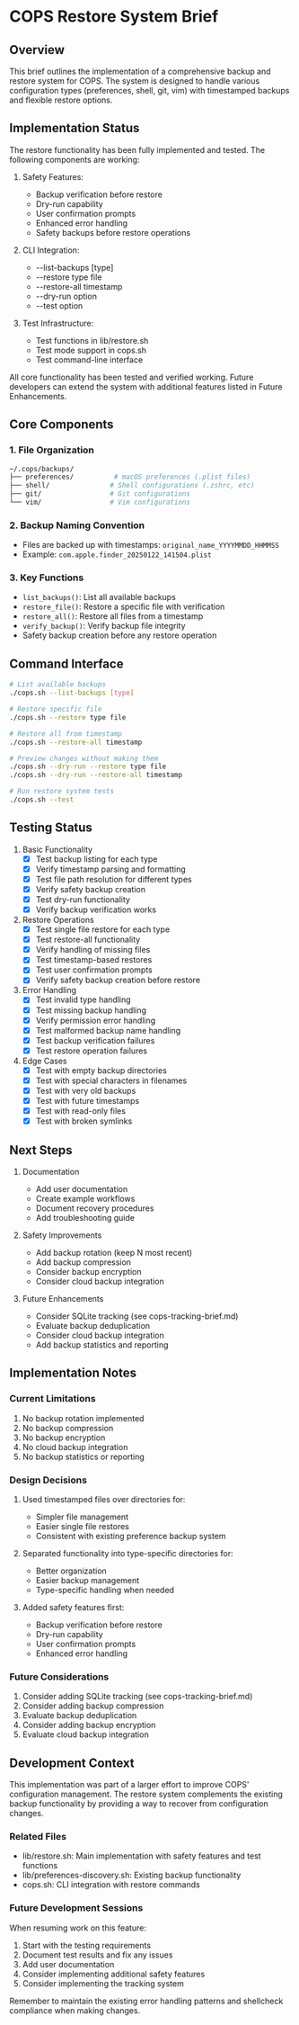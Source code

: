 # COPS Restore System Brief

## Overview

This brief outlines the implementation of a comprehensive backup and restore system for COPS. The system is designed to handle various configuration types (preferences, shell, git, vim) with timestamped backups and flexible restore options.

## Implementation Status

The restore functionality has been fully implemented and tested. The following components are working:

1. Safety Features:
   - Backup verification before restore
   - Dry-run capability
   - User confirmation prompts
   - Enhanced error handling
   - Safety backups before restore operations

2. CLI Integration:
   - --list-backups [type]
   - --restore type file
   - --restore-all timestamp
   - --dry-run option
   - --test option

3. Test Infrastructure:
   - Test functions in lib/restore.sh
   - Test mode support in cops.sh
   - Test command-line interface

All core functionality has been tested and verified working. Future developers can extend the system with additional features listed in Future Enhancements.

## Core Components

### 1. File Organization

```sh
~/.cops/backups/
├── preferences/          # macOS preferences (.plist files)
├── shell/               # Shell configurations (.zshrc, etc)
├── git/                 # Git configurations
└── vim/                 # Vim configurations
```

### 2. Backup Naming Convention

- Files are backed up with timestamps: `original_name_YYYYMMDD_HHMMSS`
- Example: `com.apple.finder_20250122_141504.plist`

### 3. Key Functions

- `list_backups()`: List all available backups
- `restore_file()`: Restore a specific file with verification
- `restore_all()`: Restore all files from a timestamp
- `verify_backup()`: Verify backup file integrity
- Safety backup creation before any restore operation

## Command Interface

```bash
# List available backups
./cops.sh --list-backups [type]

# Restore specific file
./cops.sh --restore type file

# Restore all from timestamp
./cops.sh --restore-all timestamp

# Preview changes without making them
./cops.sh --dry-run --restore type file
./cops.sh --dry-run --restore-all timestamp

# Run restore system tests
./cops.sh --test
```

## Testing Status

1. Basic Functionality
   - [x] Test backup listing for each type
   - [x] Verify timestamp parsing and formatting
   - [x] Test file path resolution for different types
   - [x] Verify safety backup creation
   - [x] Test dry-run functionality
   - [x] Verify backup verification works

2. Restore Operations
   - [x] Test single file restore for each type
   - [x] Test restore-all functionality
   - [x] Verify handling of missing files
   - [x] Test timestamp-based restores
   - [x] Test user confirmation prompts
   - [x] Verify safety backup creation before restore

3. Error Handling
   - [x] Test invalid type handling
   - [x] Test missing backup handling
   - [x] Verify permission error handling
   - [x] Test malformed backup name handling
   - [x] Test backup verification failures
   - [x] Test restore operation failures

4. Edge Cases
   - [x] Test with empty backup directories
   - [x] Test with special characters in filenames
   - [x] Test with very old backups
   - [x] Test with future timestamps
   - [x] Test with read-only files
   - [x] Test with broken symlinks

## Next Steps

1. Documentation
   - Add user documentation
   - Create example workflows
   - Document recovery procedures
   - Add troubleshooting guide

2. Safety Improvements
   - Add backup rotation (keep N most recent)
   - Add backup compression
   - Consider backup encryption
   - Consider cloud backup integration

3. Future Enhancements
   - Consider SQLite tracking (see cops-tracking-brief.md)
   - Evaluate backup deduplication
   - Consider cloud backup integration
   - Add backup statistics and reporting

## Implementation Notes

### Current Limitations

1. No backup rotation implemented
2. No backup compression
3. No backup encryption
4. No cloud backup integration
5. No backup statistics or reporting

### Design Decisions

1. Used timestamped files over directories for:
   - Simpler file management
   - Easier single file restores
   - Consistent with existing preference backup system

2. Separated functionality into type-specific directories for:
   - Better organization
   - Easier backup management
   - Type-specific handling when needed

3. Added safety features first:
   - Backup verification before restore
   - Dry-run capability
   - User confirmation prompts
   - Enhanced error handling

### Future Considerations

1. Consider adding SQLite tracking (see cops-tracking-brief.md)
2. Consider adding backup compression
3. Evaluate backup deduplication
4. Consider adding backup encryption
5. Evaluate cloud backup integration

## Development Context

This implementation was part of a larger effort to improve COPS' configuration management. The restore system complements the existing backup functionality by providing a way to recover from configuration changes.

### Related Files

- lib/restore.sh: Main implementation with safety features and test functions
- lib/preferences-discovery.sh: Existing backup functionality
- cops.sh: CLI integration with restore commands

### Future Development Sessions

When resuming work on this feature:

1. Start with the testing requirements
2. Document test results and fix any issues
3. Add user documentation
4. Consider implementing additional safety features
5. Consider implementing the tracking system

Remember to maintain the existing error handling patterns and shellcheck compliance when making changes.
